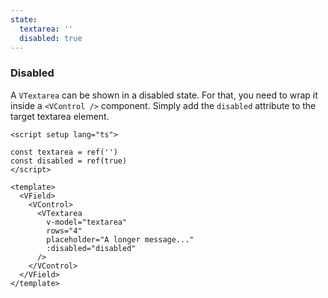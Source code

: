 ```yaml
---
state:
  textarea: ''
  disabled: true
---
```


### Disabled

A `VTextarea` can be shown in a disabled state. For that, you need to wrap it
inside a `<VControl />` component. Simply add the `disabled` attribute
to the target textarea element.

<!--code-->

```vue
<script setup lang="ts">

const textarea = ref('')
const disabled = ref(true)
</script>

<template>
  <VField>
    <VControl>
      <VTextarea
        v-model="textarea"
        rows="4"
        placeholder="A longer message..."
        :disabled="disabled"
      />
    </VControl>
  </VField>
</template>
```

<!--/code-->

<!--example-->

<VField>
  <VControl>
    <VTextarea
      v-model="frontmatter.state.textarea"
      rows="4"
      placeholder="A longer message..."
      :disabled="frontmatter.state.disabled"
    ></VTextarea>
  </VControl>
</VField>

<!--/example-->
